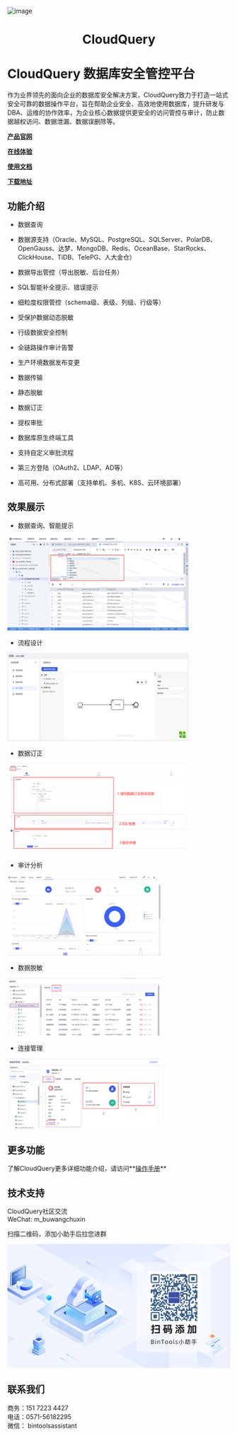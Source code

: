 ![image](https://github.com/user-attachments/assets/2b356296-5725-4c6b-9ff8-d164065595a5)<h1 align="center">CloudQuery</h1>

# CloudQuery 数据库安全管控平台

作为业界领先的面向企业的数据库安全解决方案，CloudQuery致力于打造一站式安全可靠的数据操作平台，旨在帮助企业安全、高效地使用数据库，提升研发与DBA、运维的协作效率，为企业核心数据提供更安全的访问管控与审计，防止数据越权访问、数据泄漏、数据误删除等。



**[产品官网](https://cloudquery.club/)**  

**[在线体验](http://122.112.167.91/system_data_operate)**  

**[使用文档](https://bintools.yuque.com/org-wiki-bintools-xniowl/do4ums)**

**[下载地址](https://cloudquery.club/#/download)**


## 功能介绍

- 数据查询

- 数据源支持（Oracle、MySQL、PostgreSQL、SQLServer、PolarDB、OpenGauss、达梦、MongoDB、Redis、OceanBase、StarRocks、ClickHouse、TiDB、TelePG、人大金仓）

- 数据导出管控（导出脱敏、后台任务）

- SQL智能补全提示、错误提示

- 细粒度权限管控（schema级、表级、列级、行级等）

- 受保护数据动态脱敏

- 行级数据安全控制

- 全链路操作审计告警

- 生产环境数据发布变更

- 数据传输

- 静态脱敏

- 数据订正

- 提权审批

- 数据库原生终端工具

- 支持自定义审批流程

- 第三方登陆（OAuth2、LDAP、AD等）

- 高可用、分布式部署（支持单机、多机、K8S、云环境部署）




## 效果展示

- 数据查询、智能提示

<img src="img/query1.png" alt="query" style="zoom:40%;" />




- 流程设计

<img src="img/flow1.png" alt="flow" style="zoom:40%;" />




- 数据订正

<img src="img/data1.png" alt="data" style="zoom:40%;" />




- 审计分析

<img src="img/analyze.png" alt="analyze" style="zoom:40%;" />




- 数据脱敏

<img src="img/desens.png" alt="desens" style="zoom:40%;" />


- 连接管理

<img src="img/connection.png" alt="connection" style="zoom:40%;" />



## 更多功能

了解CloudQuery更多详细功能介绍，请访问**[操作手册](https://bintools.yuque.com/org-wiki-bintools-xniowl/do4ums/sgdw8wwovqn22dn5)**



## 技术支持
CloudQuery社区交流     
WeChat: m_buwangchuxin   

扫描二维码，添加小助手后拉您进群

![wechat](./img/wechat1.png)



## 联系我们
商务：151 7223 4427  
电话：0571-56182295    
微信： bintoolsassistant

